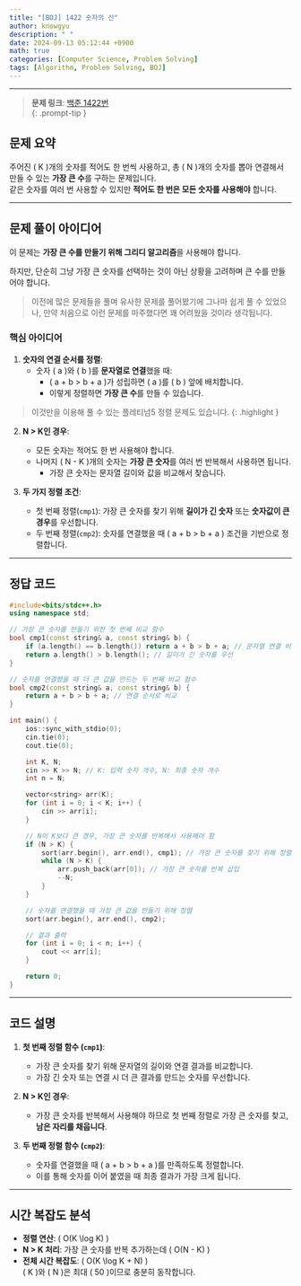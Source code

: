 ```yaml
---
title: "[BOJ] 1422 숫자의 신"
author: knowgyu
description: " "
date: 2024-09-13 05:12:44 +0900
math: true
categories: [Computer Science, Problem Solving]
tags: [Algorithm, Problem Solving, BOJ]
---
```


---

> **문제 링크**: [백준 1422번](https://www.acmicpc.net/problem/1422)  
{: .prompt-tip }

## 문제 요약

주어진 \( K \)개의 숫자를 적어도 한 번씩 사용하고, 총 \( N \)개의 숫자를 뽑아 연결해서 만들 수 있는 **가장 큰 수**를 구하는 문제입니다.  
같은 숫자를 여러 번 사용할 수 있지만 **적어도 한 번은 모든 숫자를 사용해야** 합니다.

---

## 문제 풀이 아이디어

이 문제는 **가장 큰 수를 만들기 위해 그리디 알고리즘**을 사용해야 합니다.

하지만, 단순히 그냥 가장 큰 숫자를 선택하는 것이 아닌 상황을 고려하며 큰 수를 만들어야 합니다.

> 이전에 많은 문제들을 풀며 유사한 문제를 풀어봤기에 그나마 쉽게 풀 수 있었으나, 만약 처음으로 이런 문제를 마주했다면 꽤 어려웠을 것이라 생각됩니다.


### 핵심 아이디어

1. **숫자의 연결 순서를 정렬**:
   - 숫자 \( a \)와 \( b \)를 **문자열로 연결**했을 때:  
     - \( a + b > b + a \)가 성립하면 \( a \)를 \( b \) 앞에 배치합니다.  
     - 이렇게 정렬하면 **가장 큰 수**를 만들 수 있습니다.  

  > 이것만을 이용해 풀 수 있는 플레티넘5 정렬 문제도 있습니다.
  {: .highlight }

2. **N > K인 경우**:
   - 모든 숫자는 적어도 한 번 사용해야 합니다.  
   - 나머지 \( N - K \)개의 숫자는 **가장 큰 숫자**를 여러 번 반복해서 사용하면 됩니다.  
     - 가장 큰 숫자는 문자열 길이와 값을 비교해서 찾습니다.

3. **두 가지 정렬 조건**:
   - 첫 번째 정렬(`cmp1`): 가장 큰 숫자를 찾기 위해 **길이가 긴 숫자** 또는 **숫자값이 큰 경우**를 우선합니다.  
   - 두 번째 정렬(`cmp2`): 숫자를 연결했을 때 \( a + b > b + a \) 조건을 기반으로 정렬합니다.

---

## 정답 코드

```cpp
#include<bits/stdc++.h>
using namespace std;

// 가장 큰 숫자를 만들기 위한 첫 번째 비교 함수
bool cmp1(const string& a, const string& b) {
    if (a.length() == b.length()) return a + b > b + a; // 문자열 연결 비교
    return a.length() > b.length(); // 길이가 긴 숫자를 우선
}

// 숫자를 연결했을 때 더 큰 값을 만드는 두 번째 비교 함수
bool cmp2(const string& a, const string& b) {
    return a + b > b + a; // 연결 순서로 비교
}

int main() {
    ios::sync_with_stdio(0);
    cin.tie(0);
    cout.tie(0);

    int K, N;
    cin >> K >> N; // K: 입력 숫자 개수, N: 최종 숫자 개수
    int n = N;

    vector<string> arr(K);
    for (int i = 0; i < K; i++) {
        cin >> arr[i];
    }

    // N이 K보다 큰 경우, 가장 큰 숫자를 반복해서 사용해야 함
    if (N > K) {
        sort(arr.begin(), arr.end(), cmp1); // 가장 큰 숫자를 찾기 위해 정렬
        while (N > K) { 
            arr.push_back(arr[0]); // 가장 큰 숫자를 반복 삽입
            --N;
        }
    }

    // 숫자를 연결했을 때 가장 큰 값을 만들기 위해 정렬
    sort(arr.begin(), arr.end(), cmp2);

    // 결과 출력
    for (int i = 0; i < n; i++) {
        cout << arr[i];
    }

    return 0;
}
```

---

## 코드 설명

1. **첫 번째 정렬 함수 (`cmp1`)**:  
   - 가장 큰 숫자를 찾기 위해 문자열의 길이와 연결 결과를 비교합니다.  
   - 가장 긴 숫자 또는 연결 시 더 큰 결과를 만드는 숫자를 우선합니다.

2. **N > K인 경우**:  
   - 가장 큰 숫자를 반복해서 사용해야 하므로 첫 번째 정렬로 가장 큰 숫자를 찾고, **남은 자리를 채웁니다**.

3. **두 번째 정렬 함수 (`cmp2`)**:  
   - 숫자를 연결했을 때 \( a + b > b + a \)를 만족하도록 정렬합니다.  
   - 이를 통해 숫자를 이어 붙였을 때 최종 결과가 가장 크게 됩니다.

---

## 시간 복잡도 분석

- **정렬 연산**: \( O(K \log K) \)  
- **N > K 처리**: 가장 큰 숫자를 반복 추가하는데 \( O(N - K) \)  
- **전체 시간 복잡도**: \( O(K \log K + N) \)  
  \( K \)와 \( N \)은 최대 \( 50 \)이므로 충분히 동작합니다.
